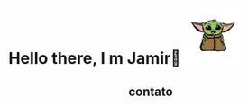 <h1>
    <p align=left>
        Hello there, I m Jamir🖖
        <img src="Imagens/yoda.png" width=100px>
    </p>

</h1>

<h2>
    <p align=center>
        contato<br>
        <img src="https://img.shields.io/badge/WhatsApp-25D366?style=for-the-badge&logo=whatsapp&logoColor=white" alt="">
        <img src="https://img.shields.io/badge/Gmail-D14836?style=for-the-badge&logo=gmail&logoColor=white" alt="">
        <img src="https://img.shields.io/badge/LinkedIn-0077B5?style=for-the-badge&logo=linkedin&logoColor=white" alt="">
        <img src="https://img.shields.io/badge/GitHub-100000?style=for-the-badge&logo=github&logoColor=white" alt="">
    </p>

</h2>

<img src="https://img.shields.io/badge/Python-3776AB?style=for-the-badge&logo=python&logoColor=white" alt="">
<img src="https://img.shields.io/badge/HTML-239120?style=for-the-badge&logo=html5&logoColor=white" alt="">
<img src="https://img.shields.io/badge/CSS-239120?&style=for-the-badge&logo=css3&logoColor=white" alt="">
<img src="https://img.shields.io/badge/JavaScript-F7DF1E?style=for-the-badge&logo=javascript&logoColor=black" alt="">
<img src="https://img.shields.io/badge/Node.js-43853D?style=for-the-badge&logo=node.js&logoColor=white" alt="">
<img src="https://img.shields.io/badge/Java-ED8B00?style=for-the-badge&logo=java&logoColor=white" alt="">
<img src="https://img.shields.io/badge/MariaDB-01529E?style=for-the-badge&logo=mariadb&logoColor=white" alt="">
<img src="https://img.shields.io/badge/MySQL-00000F?style=for-the-badge&logo=mysql&logoColor=white" alt="">
<img src="https://img.shields.io/badge/Microsoft_SQL_Server-CC2927?style=for-the-badge&logo=microsoft-sql-server&logoColor=white" alt="">
<img src="https://img.shields.io/badge/Linux-E34F26?style=for-the-badge&logo=linux&logoColor=black" alt="">
<img src="https://img.shields.io/badge/Windows-017AD7?style=for-the-badge&logo=windows&logoColor=white" alt="">
<img src="" alt="">
<img src="" alt="">
<img src="" alt="">
<img src="" alt="">
<img src="" alt="">
<img src="" alt="">
<img src="" alt="">
<img src="" alt="">
<img src="" alt="">
<img src="" alt="">
<img src="" alt="">
<img src="" alt="">
<img src="" alt="">
<img src="" alt="">
<img src="" alt="">
<h2>